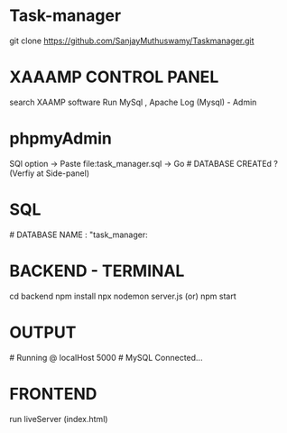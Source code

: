 # Task-manager
git clone https://github.com/SanjayMuthuswamy/Taskmanager.git

# XAAAMP CONTROL PANEL 
search XAAMP software
Run MySql ,  Apache 
Log (Mysql) - Admin

# phpmyAdmin 
SQl option -> Paste file:task_manager.sql -> Go
\# DATABASE CREATEd ?  (Verfiy at Side-panel)

# SQL
\# DATABASE NAME  : "task_manager: 

# BACKEND - TERMINAL 
cd backend 
npm install
npx nodemon server.js (or) npm start
# OUTPUT
\# Running @ localHost 5000
\#  MySQL Connected...

# FRONTEND
run liveServer (index.html)


